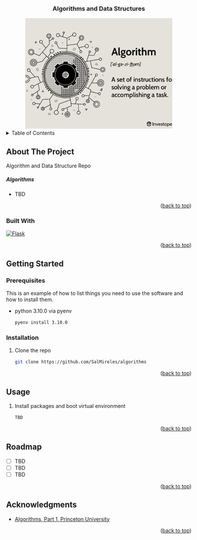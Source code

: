 <div id="top"></div>

<!--
*** https://www.markdownguide.org/basic-syntax/#reference-style-links
-->


<!-- PROJECT LOGO -->
<br />
<div align="center">
 <h3 align="center">Algorithms and Data Structures</h3>
  <a href="https://github.com/SalMireles/algorithms">
    <img src="images/algos.png" alt="Logo" width="400" height="300">
  </a>
</div>



<!-- TABLE OF CONTENTS -->
<details>
  <summary>Table of Contents</summary>
  <ol>
    <li>
      <a href="#about-the-project">About The Project</a>
      <ul>
        <li><a href="#built-with">Built With</a></li>
      </ul>
    </li>
    <li>
      <a href="#getting-started">Getting Started</a>
      <ul>
        <li><a href="#prerequisites">Prerequisites</a></li>
        <li><a href="#installation">Installation</a></li>
      </ul>
    </li>
    <li><a href="#usage">Usage</a></li>
    <li><a href="#roadmap">Roadmap</a></li>
    <li><a href="#acknowledgments">Acknowledgments</a></li>
  </ol>
</details>



<!-- ABOUT THE PROJECT -->
## About The Project
<!-- [![Product Name Screen Shot][product-screenshot]](https://example.com) -->

Algorithm and Data Structure Repo

##### Algorithms
- TBD

<p align="right">(<a href="#top">back to top</a>)</p>


### Built With

  [![Flask][flask-shield]][flask-url]

<p align="right">(<a href="#top">back to top</a>)</p>



<!-- GETTING STARTED -->
## Getting Started

### Prerequisites

This is an example of how to list things you need to use the software and how to install them.
* python 3.10.0 via pyenv
  ```sh
  pyenv install 3.10.0
  ```

### Installation

1. Clone the repo
   ```sh
   git clone https://github.com/SalMireles/algorithms
   ```

<p align="right">(<a href="#top">back to top</a>)</p>



<!-- USAGE EXAMPLES -->
## Usage

1. Install packages and boot virtual environment
   ```make
   TBD
   ```

<p align="right">(<a href="#top">back to top</a>)</p>



<!-- ROADMAP -->
## Roadmap

- [ ] TBD
- [ ] TBD
- [ ] TBD

<p align="right">(<a href="#top">back to top</a>)</p>


<!-- ACKNOWLEDGMENTS -->
## Acknowledgments

* [Algorithms, Part 1, Princeton University](https://www.coursera.org/learn/algorithms-part1/home)

<p align="right">(<a href="#top">back to top</a>)</p>



<!-- MARKDOWN LINKS & IMAGES -->
<!-- https://www.markdownguide.org/basic-syntax/#reference-style-links -->
<!-- https://github.com/Ileriayo/markdown-badges -->

[flask-shield]: https://img.shields.io/badge/flask-%23000.svg?style=for-the-badge&logo=flask&logoColor=white

[flask-url]: https://flask.palletsprojects.com/en/2.1.x/
